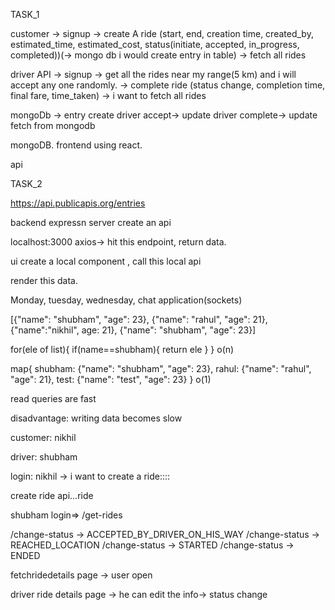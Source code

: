TASK_1

customer
-> signup
-> create A ride  (start, end, creation time, created_by, estimated_time, estimated_cost, status(initiate, accepted, in_progress, completed))(-> mongo db i would create entry in table)
-> fetch all rides


driver
API
-> signup
-> get all the rides near my range(5 km) and i will accept any one randomly.
-> complete ride (status change, completion time, final fare, time_taken)
-> i want to fetch all rides


mongoDb -> entry create
driver accept-> update
driver complete-> update
fetch from mongodb

mongoDB.
frontend using react.

api 










TASK_2

https://api.publicapis.org/entries 

backend expressn server
create an api

localhost:3000 axios-> hit this endpoint, return data.

ui
create a local component , call this local api

render this data.


















Monday, tuesday, wednesday,
chat application(sockets)




[{"name": "shubham", "age": 23}, {"name": "rahul", "age": 21}, {"name":"nikhil", age: 21}, {"name": "shubham", "age": 23}]

for(ele of list){
    if(name==shubham){
        return ele
    }
}
o(n)


map{
    shubham: {"name": "shubham", "age": 23},
    rahul: {"name": "rahul", "age": 21},
    test: {"name": "test", "age": 23}
}
o(1)


read queries are fast


disadvantage: 
writing data becomes slow




customer: nikhil


driver: shubham


login: nikhil -> i want to create a ride::::

create ride api...ride



shubham login=> /get-rides


/change-status -> ACCEPTED_BY_DRIVER_ON_HIS_WAY
/change-status -> REACHED_LOCATION
/change-status -> STARTED
/change-status -> ENDED




fetchridedetails page -> user open


driver ride details page -> he can edit the info-> status change 